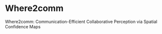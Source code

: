# Where2comm
Where2comm: Communication-Efficient Collaborative Perception via Spatial Confidence Maps
